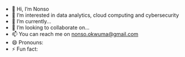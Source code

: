 - 👋 Hi, I’m Nonso
- 👀 I’m interested in data analytics, cloud computing and cybersecurity
- 🌱 I’m currently...
- 💞️ I’m looking to collaborate on...
- 📫 You can reach me on nonso.okwuma@gmail.com
- 😄 Pronouns:
- ⚡ Fun fact: 

<!---
nonsook/nonsook is a ✨ special ✨ repository because its `README.md` (this file) appears on your GitHub profile.
You can click the Preview link to take a look at your changes.
--->
